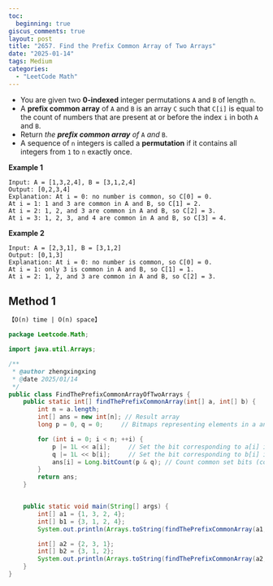 ```yaml
---
toc:
  beginning: true
giscus_comments: true
layout: post
title: "2657. Find the Prefix Common Array of Two Arrays"
date: "2025-01-14"
tags: Medium
categories:
  - "LeetCode Math"
---
```



- You are given two **0-indexed** integer permutations `A` and `B` of length `n`.
- A **prefix common array** of `A` and `B` is an array `C` such that `C[i]` is equal to the count of numbers that are present at or before the index `i` in both `A` and `B`.
- Return *the **prefix common array** of* `A` *and* `B`.
- A sequence of `n` integers is called a **permutation** if it contains all integers from `1` to `n` exactly once.

**Example 1**

```
Input: A = [1,3,2,4], B = [3,1,2,4]
Output: [0,2,3,4]
Explanation: At i = 0: no number is common, so C[0] = 0.
At i = 1: 1 and 3 are common in A and B, so C[1] = 2.
At i = 2: 1, 2, and 3 are common in A and B, so C[2] = 3.
At i = 3: 1, 2, 3, and 4 are common in A and B, so C[3] = 4.
```

**Example 2**

```
Input: A = [2,3,1], B = [3,1,2]
Output: [0,1,3]
Explanation: At i = 0: no number is common, so C[0] = 0.
At i = 1: only 3 is common in A and B, so C[1] = 1.
At i = 2: 1, 2, and 3 are common in A and B, so C[2] = 3.
```

## Method 1

```tex
【O(n) time | O(n) space】
```

```java
package Leetcode.Math;

import java.util.Arrays;

/**
 * @author zhengxingxing
 * @date 2025/01/14
 */
public class FindThePrefixCommonArrayOfTwoArrays {
    public static int[] findThePrefixCommonArray(int[] a, int[] b) {
        int n = a.length;
        int[] ans = new int[n]; // Result array
        long p = 0, q = 0;     // Bitmaps representing elements in a and b

        for (int i = 0; i < n; ++i) {
            p |= 1L << a[i];     // Set the bit corresponding to a[i] in p
            q |= 1L << b[i];     // Set the bit corresponding to b[i] in q
            ans[i] = Long.bitCount(p & q); // Count common set bits (common elements)
        }
        return ans;
    }


    public static void main(String[] args) {
        int[] a1 = {1, 3, 2, 4};
        int[] b1 = {3, 1, 2, 4};
        System.out.println(Arrays.toString(findThePrefixCommonArray(a1, b1))); // Output: [0, 2, 3, 4]

        int[] a2 = {2, 3, 1};
        int[] b2 = {3, 1, 2};
        System.out.println(Arrays.toString(findThePrefixCommonArray(a2, b2))); // Output: [0, 1, 3]
    }
}

```





